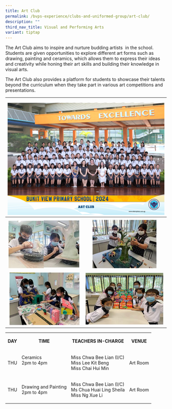 ```yaml
---
title: Art Club
permalink: /bvps-experience/clubs-and-uniformed-group/art-club/
description: ""
third_nav_title: Visual and Performing Arts
variant: tiptap
---
```

<p>The Art Club aims to inspire and nurture budding artists&nbsp; in the
school. Students are given opportunities to explore different art forms
such as drawing, painting and ceramics, which allows them to express their
ideas and creativity while honing their art skills and building their knowledge
in visual arts.&nbsp;</p>
<p>The Art Club also provides a platform for students to showcase their talents
beyond the curriculum when they take part in various art competitions and
presentations.</p>
<table style="minWidth: 50px">
<colgroup>
<col>
<col>
</colgroup>
<tbody>
<tr>
<td rowspan="1" colspan="2">
<p></p>
<div class="isomer-image-wrapper">
<img style="width: 100%" height="auto" width="100%" alt="" src="/images/CCE/CCA Formal Group Picture/art_club_2.jpg">
</div>
</td>
</tr>
<tr>
<th rowspan="1" colspan="1">
<div class="isomer-image-wrapper">
<img style="width: 100%;" height="auto" width="100%" alt="" src="/images/BVPS%20Experience/Co%20Curricular%20Activities/Clubs%20&amp;%20Uniformed%20Group/ART%20CLUB/A1.jpg">
</div>
</th>
<th rowspan="1" colspan="1">
<div class="isomer-image-wrapper">
<img style="width: 83%;" height="auto" width="100%" alt="" src="/images/BVPS%20Experience/Co%20Curricular%20Activities/Clubs%20&amp;%20Uniformed%20Group/ART%20CLUB/A2.jpg">
</div>
</th>
</tr>
<tr>
<td rowspan="1" colspan="1">
<div class="isomer-image-wrapper">
<img style="width: 100%;" height="auto" width="100%" alt="" src="/images/BVPS%20Experience/Co%20Curricular%20Activities/Clubs%20&amp;%20Uniformed%20Group/ART%20CLUB/A3.jpg">
</div>
</td>
<td rowspan="1" colspan="1">
<div class="isomer-image-wrapper">
<img style="width: 100%;" height="auto" width="100%" alt="" src="/images/BVPS%20Experience/Co%20Curricular%20Activities/Clubs%20&amp;%20Uniformed%20Group/ART%20CLUB/A4.jpg">
</div>
</td>
</tr>
</tbody>
</table>
<table style="minWidth: 100px">
<colgroup>
<col>
<col>
<col>
<col>
</colgroup>
<tbody>
<tr>
<th rowspan="1" colspan="1">
<p>DAY</p>
</th>
<th rowspan="1" colspan="1">
<p>TIME</p>
</th>
<th rowspan="1" colspan="1">
<p>TEACHERS IN-CHARGE</p>
</th>
<th rowspan="1" colspan="1">
<p>VENUE</p>
</th>
</tr>
<tr>
<td rowspan="1" colspan="1">
<p>THU</p>
</td>
<td rowspan="1" colspan="1">
<p>Ceramics
<br>2pm to 4pm
<br>
<br>
</p>
</td>
<td rowspan="1" colspan="1">
<p>Miss Chwa Bee Lian (I/C)
<br>Miss Lee Kit Beng
<br>Miss Chai Hui Min</p>
</td>
<td rowspan="1" colspan="1">
<p>Art Room</p>
</td>
</tr>
<tr>
<td rowspan="1" colspan="1">
<p>THU</p>
</td>
<td rowspan="1" colspan="1">
<p>Drawing and Painting
<br>2pm to 4pm</p>
</td>
<td rowspan="1" colspan="1">
<p>Miss Chwa Bee Lian (I/C)
<br>Ms Chua Huai Ling Sheila
<br>Miss Ng Xue Li</p>
</td>
<td rowspan="1" colspan="1">
<p>Art Room</p>
</td>
</tr>
</tbody>
</table>
<p></p>